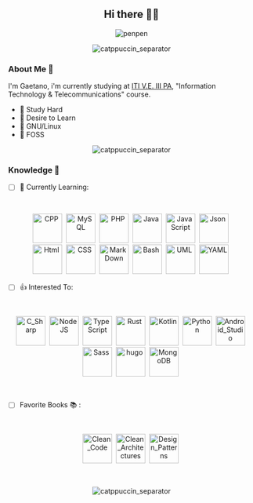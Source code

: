 <h2 align="center">Hi there 👋🏼 </h2>

<p align="center">
<img src="https://c.tenor.com/WzuejIFnFtwAAAAC/pen-pen-evangelion.gif" title-"penpen" alt="penpen"/>
</p>

<p align="center">
<img src="https://raw.githubusercontent.com/catppuccin/catppuccin/main/assets/footers/gray0_ctp_on_line.svg?sanitize=truehttps://raw.githubusercontent.com/catppuccin/catppuccin/main/assets/footers/gray0_ctp_on_line.svg?sanitize=true" title="catppuccin_separator" alt="catppuccin_separator"/>
<p>

### About Me 💾
I'm Gaetano, i'm currently studying at [ITI V.E. III PA](https://www.itive3pa.edu.it/), "Information Technology & Telecommunications" course.

- 🌸 Study Hard
- 🍁 Desire to Learn
- 🐧 GNU/Linux
- 🧡 FOSS

<p align="center">
<img src="https://raw.githubusercontent.com/catppuccin/catppuccin/main/assets/footers/gray0_ctp_on_line.svg?sanitize=truehttps://raw.githubusercontent.com/catppuccin/catppuccin/main/assets/footers/gray0_ctp_on_line.svg?sanitize=true" title="catppuccin_separator" alt="catppuccin_separator"/>
</p>

### Knowledge 🧠

- [ ] 🌱 Currently Learning:

<br>
<p align="center">
  <img src="https://imgs.search.brave.com/HGRZdQGQ-oUks0TmXDo_9Nb3TXpR3tR1I-x0xTRk6Ag/rs:fit:918:1032:1/g:ce/aHR0cHM6Ly9yYXcu/Z2l0aHVidXNlcmNv/bnRlbnQuY29tL2lz/b2NwcC9sb2dvcy9t/YXN0ZXIvY3BwX2xv/Z28ucG5n"  title="CPP" alt="CPP" height="60" height="60"/>&nbsp;
<img src="https://imgs.search.brave.com/lczo_-Rnm6rCCDYQzSkpbN1ij0jvDUYYVtL0xWVSstM/rs:fit:1200:1200:1/g:ce/aHR0cHM6Ly9wbmdp/bWcuY29tL3VwbG9h/ZHMvbXlzcWwvbXlz/cWxfUE5HMjMucG5n" title="MySQL" alt="MySQL" height="60" height="60"/>&nbsp;
<img src="https://imgs.search.brave.com/6saaKbY58lWYk7Jn4XBp1z3aEhkIFJC1y23PZ7oIGmw/rs:fit:1200:1200:1/g:ce/aHR0cDovL2xvZnJl/di5uZXQvd3AtY29u/dGVudC9waG90b3Mv/MjAxNy8wNS9waHBf/ZW1ibGVtLnBuZw" title="PHP" alt="PHP" height="60" height="60"/>&nbsp;
  <img src="https://imgs.search.brave.com/nYrlTAuZJPf1V5lYnOSnUY9g-ykt86ITbO8_Uox2KWo/rs:fit:512:512:1/g:ce/aHR0cHM6Ly9jbGFz/c2VzLmVuZ2luZWVy/aW5nLnd1c3RsLmVk/dS9jc2UyMzEvY29y/ZS9pbWFnZXMvMi8y/Ni9KYXZhLnBuZw" title="Java" alt="Java" height="60" height="60"/>&nbsp;
  <img src="https://imgs.search.brave.com/1BcVcmdSrY-PXvLWxr2dnB1X0q4JOPlDumA9Hmxr2RE/rs:fit:600:600:1/g:ce/aHR0cDovL3BsdXNw/bmcuY29tL2ltZy1w/bmcvamF2YXNjcmlw/dC12ZWN0b3ItcG5n/LWphdmFzY3JpcHQt/dmVjdG9yLWxvZ28t/NjAwLnBuZw" title="JavaScript" alt="JavaScript" height="60" height="60"/>&nbsp;
<img src="https://imgs.search.brave.com/1qP014C-OOh5TsasdNl24XAAsGMA1q3UgA2bNtNwIUU/rs:fit:1200:1200:1/g:ce/aHR0cHM6Ly9jZG4u/ZnJlZWJpZXN1cHBs/eS5jb20vbG9nb3Mv/bGFyZ2UvMngvanNv/bi1sb2dvLXBuZy10/cmFuc3BhcmVudC5w/bmc" title="Json" alt="Json" height="60" height="60"/>&nbsp;
  <br>
 <img src="https://imgs.search.brave.com/s34yvtTY-xgNkvbX6Ir5tgmRbcOZkBSTGTDxAFLCLCM/rs:fit:1200:1200:1/g:ce/aHR0cHM6Ly9sb2dv/cy1kb3dubG9hZC5j/b20vd3AtY29udGVu/dC91cGxvYWRzLzIw/MTcvMDcvSFRNTDVf/YmFkZ2UucG5n" title="Html" alt="Html" height="60" height="60"/>&nbsp;
<img src="https://imgs.search.brave.com/Wew3aSGfC4NNqRsh7-MEdi7VjQfBa3WHaWxbkAVnUe4/rs:fit:512:512:1/g:ce/aHR0cHM6Ly9jZG4x/Lmljb25maW5kZXIu/Y29tL2RhdGEvaWNv/bnMvbG9nb3R5cGVz/LzMyL2JhZGdlLWNz/cy0zLTUxMi5wbmc" title="CSS" alt="CSS" height="60" height="60"/>&nbsp;
  <img src="https://cdn1.iconfinder.com/data/icons/logos-and-brands-3/512/205_Markdown_logo_logos-512.png" title="MarkDown" alt="MarkDown" height="60" height="60"/>&nbsp;
<img src="https://imgs.search.brave.com/kjKMdxzA6RrmPSG-9VRisd54fDh538x7zNxH0sUrCh0/rs:fit:438:500:1/g:ce/aHR0cHM6Ly9iYXNo/bG9nby5jb20vaW1n/L3N5bWJvbC9wbmcv/bW9ub2Nocm9tZV9k/YXJrLnBuZw" title="Bash" alt="Bash" height="60" height="60"/>&nbsp;
<img src="https://imgs.search.brave.com/OPp5_OYqsyk8CITdeITrnwkzYaZDy_wLYqkIxqzP2Ec/rs:fit:200:200:1/g:ce/aHR0cHM6Ly9pbWcu/cG9ydGFsZ3N0aS5j/b20uYnIvOUZucHNI/YXhzbnZ6VmNHV0Nk/X1ViX29xLWpFPS8y/MDB4MjAwL2h0dHBz/Oi8vd3d3LnBvcnRh/bGdzdGkuY29tLmJy/L21lZGlhL3VwbG9h/ZHMvY29tbXVuaXR5/LzIwMTYvMDcvMjYv/dW1sLnBuZw" title="UML" alt="UML" height="60" height="60"/>&nbsp;
<img src="https://upload.wikimedia.org/wikipedia/commons/thumb/5/5a/Official_YAML_Logo.svg/294px-Official_YAML_Logo.svg.png" title="YAML" alt="YAML" height="60" height="60"/>&nbsp;
<br>
 
</p>

- [ ] 👍 Interested To:
 
<br>
<p align="center">
<img src="https://imgs.search.brave.com/V8fy9Y1K8jR5xuO_gWKFTXdUsHNfZ1tgEMXM8XiuOqU/rs:fit:600:600:1/g:ce/aHR0cHM6Ly9pY29u/YXBlLmNvbS93cC1j/b250ZW50L3BuZ19s/b2dvX3ZlY3Rvci9j/LnBuZw" title="C_Sharp" alt="C_Sharp" height="60" height="60"/>&nbsp;
<img src="https://imgs.search.brave.com/HxOPKTGlR8q57NcWD-BW8n98Q7cbpTXmC3z3n6AHNIY/rs:fit:1130:1200:1/g:ce/aHR0cHM6Ly9hc3Nl/dHMtZ2xvYmFsLndl/YnNpdGUtZmlsZXMu/Y29tLzVkOWJjNWQ1/NjJmZmMyODY5YjQ3/MDk0MS81ZTIwY2Iz/YzBiNjY3YmE4Yzhl/MDc1NzFfaWNvbi1u/b2RlLS10ZWNoLnBu/Zw" title="NodeJS" alt="NodeJS" height="60" height="60"/>&nbsp;
<img src="https://imgs.search.brave.com/uMda81uy25vBspXoZNn11hLeNqAoOo6fBW71HPrsA3k/rs:fit:512:512:1/g:ce/aHR0cHM6Ly9jZG4u/aWNvbnNjb3V0LmNv/bS9pY29uL2ZyZWUv/cG5nLTUxMi90eXBl/c2NyaXB0LTExNzQ5/NjUucG5n" title="TypeScript" alt="TypeScript" height="60" height="60"/>&nbsp;
<img src="https://imgs.search.brave.com/O1appA5gk5i1C6SMbW2-fiEq3Msfu9VTAhk0DLXmYE0/rs:fit:1200:800:1/g:ce/aHR0cDovL3J1c3Rh/Y2Vhbi5uZXQvYXNz/ZXRzL3J1c3RhY2Vh/bi1mbGF0LWhhcHB5/LnBuZw" title="Rust" alt="Rust" height="60" height="60"/>&nbsp;
<img src="https://imgs.search.brave.com/sYaCwfh-r2CbJQwOz0vg-oaCwBa7HuCHYbKec0RN-Bk/rs:fit:1200:1200:1/g:ce/aHR0cHM6Ly9jZG4u/ZnJlZWJpZXN1cHBs/eS5jb20vbG9nb3Mv/bGFyZ2UvMngva290/bGluLTEtbG9nby1w/bmctdHJhbnNwYXJl/bnQucG5n" title="Kotlin" alt="Kotlin" height="60" height="60"/>&nbsp;
<img src="https://imgs.search.brave.com/vB3rIUOwUdSCy9FquSiK2jlHfO7i8b1KcIbEvkFdqWs/rs:fit:1200:1200:1/g:ce/aHR0cHM6Ly9sb2dv/cy1kb3dubG9hZC5j/b20vd3AtY29udGVu/dC91cGxvYWRzLzIw/MTYvMTAvUHl0aG9u/X2xvZ29faWNvbi5w/bmc" title="Python" alt="Python" height="60" height="60"/>&nbsp;
<img src="https://upload.wikimedia.org/wikipedia/commons/thumb/9/95/Android_Studio_Icon_3.6.svg/1900px-Android_Studio_Icon_3.6.svg.png" title="Android_Studio" alt="Android_Studio" height="60" height="60"/>&nbsp;
<img src="https://imgs.search.brave.com/fKbOF5qEgbY1kekgTTVZYM6i-qyitYNJS71ZUU8gCF8/rs:fit:320:320:1/g:ce/aHR0cHM6Ly9zYXNz/LWxhbmcuY29tL2Fz/c2V0cy9pbWcvc3R5/bGVndWlkZS9zZWFs/LWNvbG9yLWFlZjAz/NTRjLnBuZw" title="Sass" alt="Sass" height="60" height="60"/>&nbsp;
<img src="https://gohugo.io/apple-touch-icon.png" title="hugo" alt="hugo" height="60" height="60"/>&nbsp;
<img src="https://www.albaconsulting.it/sites/default/files/2017-03/mongodb.png" title="MongoDB" alt="MongoDB" height="60" height="60"/>&nbsp;
</p>
<br>

- [ ] Favorite Books 📚 :
<br>
<p align="center">
<img src="https://www.ibs.it/images/9788850334384_0_536_0_75.jpg" title="Clean_Code" alt="Clean_Code" height="60" height="60"/>&nbsp;
<img src="https://images-na.ssl-images-amazon.com/images/I/71M-uuOj98L.jpg" title="CLean_Architectures" alt="Clean_Architectures" height="60" height="60"/>&nbsp;
<img src="https://imgs.search.brave.com/IRP1ZMIwaPBpd27IV-LmWMizhkow-ldI2AUhzYJ0bNM/rs:fit:520:648:1/g:ce/aHR0cHM6Ly9zcHJp/bmdmcmFtZXdvcmsu/Z3VydS93cC1jb250/ZW50L3VwbG9hZHMv/MjAxNS8wNC85Nzgw/MjAxNjMzNjEwLmpw/Zw" title="Design_Patterns" alt="Design_Patterns" height="60" height="60"/>&nbsp;
</p>
<br>
<p align="center">
<img src="https://raw.githubusercontent.com/catppuccin/catppuccin/main/assets/footers/gray0_ctp_on_line.svg?sanitize=truehttps://raw.githubusercontent.com/catppuccin/catppuccin/main/assets/footers/gray0_ctp_on_line.svg?sanitize=true" title="catppuccin_separator" alt="catppuccin_separator"/>
</p>

<p align="center"
[![Kafka's GitHub stats](https://github-readme-stats.vercel.app/api?username=kafka12&show_icons=true&bg_color=24273a&text_color=cad3f5&icon_color=c6a0f6&title_color=8bd5ca)](https://github.com/anuraghazra/github-readme-stats)
</p>
